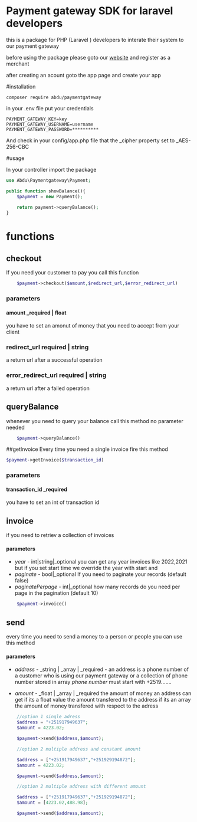 # Payment gateway SDK for laravel developers

this is a package for PHP (Laravel ) developers to interate their system to our payment gateway

before using the package please goto our [website](https://payment.hager-bet.com/) and register as a merchant

after creating an acount goto the app page and create your app


#installation

`composer require abdu/paymentgateway`

in your .env file put your credentials

```
PAYMENT_GATEWAY_KEY=key
PAYMENT_GATEWAY_USERNAME=username
PAYMENT_GATEWAY_PASSWORD=**********

```
And check in your config/app.php file that the _cipher property set to _AES-256-CBC

#usage

In your controller import the package

```php
use Abdu\Paymentgateway\Payment;

public function showBalance(){
    $payment = new Payment();
    
    return payment->queryBalance();
}
```

# functions

## checkout

If you need your customer to pay you call this function

```php
    $payment->checkout($amount,$redirect_url,$error_redirect_url) 
```

### parameters
#### amount _required | float
you have to set an amonut of money that you need to accept from your client 

### redirect_url required | string
a return url after a successful operation

### error_redirect_url required | string
a return url after a failed operation


## queryBalance
whenever you need to query your balance call this method no parameter needed
```php
    $payment->queryBalance() 
```

##getInvoice
Every time you need a single invoice fire this method
```php
$payment->getInvoice($transaction_id) 
```

### parameters
#### transaction_id _required
you have to set an int of transaction id 

## invoice
if you need to retriev a collection of invoices

#### parameters
<!-- * *start* - _datetime |_optional put your start time to filter over your invoices 
* *end* - _datetime|_optional put your start time to filter over your invoices -->
* *year* - int|string|_optional you can get any year invoices like 2022,2021 but if you set start time we override the year with start and 
* *paginate* - bool|_optional If you need to paginate your records (default false)
* *paginatePerpage* - int|_optional how many records do you need per page in the pagination (default 10)
```php
    $payment->invoice()
```


## send
every time you need to send a money to a person or people you can use this method

#### parameters
* *address* - _string | _array | _required - an address is a phone number of a customer who is using our payment gateway or a collection of phone number stored in array *phone number* must start with +2519.......

* *amount* - _float | _array | _required  the amount of money an address can get if its a float value the amount transfered to the address if its an array the amount of money transfered with respect to the adress

```php
    //option 1 single adress
    $address = "+251917949637";
    $amount = 4223.02;

    $payment->send($address,$amount);

    //option 2 multiple address and constant amount

    $address = ["+251917949637","+251929194872"];
    $amount = 4223.02;

    $payment->send($address,$amount);

    //option 2 multiple address with different amount

    $address = ["+251917949637","+251929194872"];
    $amount = [4223.02,488.98];

    $payment->send($address,$amount);
```
